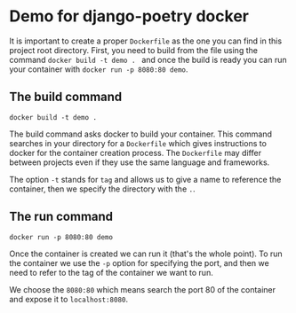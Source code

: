 # Demo for django-poetry docker

It is important to create a proper `Dockerfile` as the one you can find in this project root directory. First, you need to build from the file using the command `docker build -t demo .
` and once the build is ready you can run your container with `docker run -p 8080:80 demo`.

## The build command

`docker build -t demo .`

The build command asks docker to build your container. This command searches in your directory for a `Dockerfile` which gives instructions to docker for the container creation process. The `Dockerfile` may differ between projects even if they use the same language and frameworks.

The option `-t` stands for `tag` and allows us to give a name to reference the container, then we specify the directory with the `.`.

## The run command

`docker run -p 8080:80 demo`

Once the container is created we can run it (that's the whole point). To run the container we use the `-p` option for specifying the port, and then we need to refer to the tag of the container we want to run.

We choose the `8080:80` which means search the port 80 of the container and expose it to `localhost:8080`.

